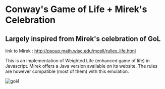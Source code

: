 # Conway's Game of Life + Mirek's Celebration
## Largely inspired from Mirek's celebration of GoL

link to Mirek : http://psoup.math.wisc.edu/mcell/rullex_life.html

This is an implementation of Weighted Life (enhanced game of life) in Javascript. Mirek offers a Java version available on its website. The rules are however compatible (most of them) with this emulation.

![gol4](https://i.imgur.com/ARUwFkm.gif)
